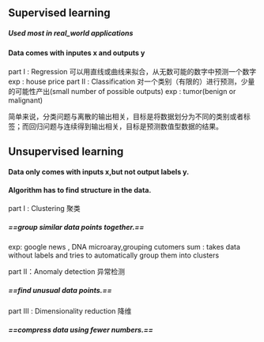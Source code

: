 ## Supervised learning
##### Used most in real_world applications
#### Data comes with inputes x and outputs y
part Ⅰ : Regression  可以用直线或曲线来拟合，从无数可能的数字中预测一个数字
exp : house price
part Ⅱ : Classification 对一个类别（有限的）进行预测，少量的可能性产出(small number of possible outputs)
exp :  tumor(benign or malignant) 

简单来说，分类问题与离散的输出相关，目标是将数据划分为不同的类别或者标签；而回归问题与连续得到输出相关，目标是预测数值型数据的结果。
## Unsupervised learning
#### Data only comes with inputs x,but not output labels y.
#### Algorithm has to find structure in the data.

part Ⅰ : Clustering 聚类
##### ==group similar data points together.==
exp: google news , DNA microaray,grouping cutomers
sum : takes data without labels and tries to  automatically group them into clusters

part Ⅱ：Anomaly detection 异常检测
##### ==find unusual data points.==

part Ⅲ : Dimensionality reduction 降维
##### ==compress data using fewer numbers.==